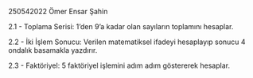 250542022
Ömer Ensar Şahin

2.1 - Toplama Serisi:
1’den 9’a kadar olan sayıların toplamını hesaplar.

2.2 - İki İşlem Sonucu:
Verilen matematiksel ifadeyi hesaplayıp sonucu 4 ondalık basamakla yazdırır.

2.3 - Faktöriyel:
5 faktöriyel işlemini adım adım göstererek hesaplar.
